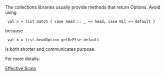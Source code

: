 The collections libraries usually provide methods that return Options. Avoid using

     val x = list match { case head :: _ => head; case Nil => default }

 because

     val x = list.headOption getOrElse default

 is both shorter and communicates purpose.

 For more details:

 [Effective Scala](https://twitter.github.io/effectivescala/#Functional%20programming-Call%20by%20name)
